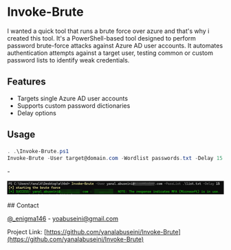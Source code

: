 # Invoke-Brute

I wanted a quick tool that runs a brute force over azure and that's why i created this tool. It's a PowerShell-based tool designed to perform password brute-force attacks against Azure AD user accounts. It automates authentication attempts against a target user, testing common or custom password lists to identify weak credentials.

## Features
- Targets single Azure AD user accounts
- Supports custom password dictionaries
- Delay options

## Usage
```powershell
. .\Invoke-Brute.ps1
Invoke-Brute -User target@domain.com -Wordlist passwords.txt -Delay 15
```
<p><p>-</p></p>
<p align="center">
<img src="https://raw.githubusercontent.com/yanalabuseini/Invoke-Brute/refs/heads/main/image.png">
 </p>
## Contact

[@_enigma146](https://twitter.com/_enigma146) - yoabuseini@gmail.com

Project Link: [https://github.com/yanalabuseini/Invoke-Brute](https://github.com/yanalabuseini/Invoke-Brute)
